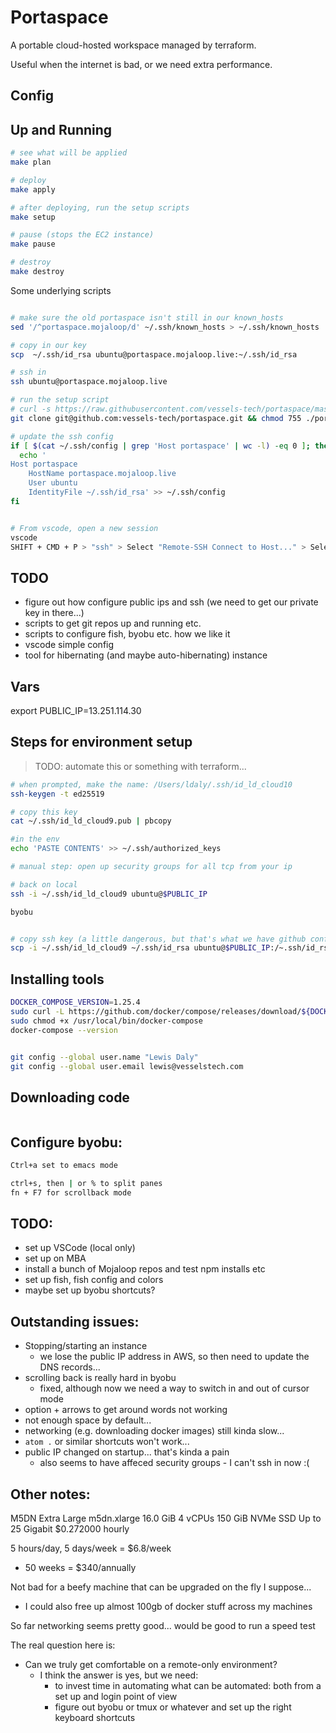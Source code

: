 # Portaspace

A portable cloud-hosted workspace managed by terraform.

Useful when the internet is bad, or we need extra performance.

## Config


## Up and Running

```bash
# see what will be applied
make plan

# deploy
make apply

# after deploying, run the setup scripts
make setup

# pause (stops the EC2 instance)
make pause

# destroy
make destroy

```


Some underlying scripts
```bash

# make sure the old portaspace isn't still in our known_hosts
sed '/^portaspace.mojaloop/d' ~/.ssh/known_hosts > ~/.ssh/known_hosts

# copy in our key
scp  ~/.ssh/id_rsa ubuntu@portaspace.mojaloop.live:~/.ssh/id_rsa

# ssh in
ssh ubuntu@portaspace.mojaloop.live

# run the setup script
# curl -s https://raw.githubusercontent.com/vessels-tech/portaspace/master/src/setup_portaspace.sh | bash
git clone git@github.com:vessels-tech/portaspace.git && chmod 755 ./portaspace/src/setup_portaspace.sh && ./portaspace/src/setup_portaspace.sh

# update the ssh config
if [ $(cat ~/.ssh/config | grep 'Host portaspace' | wc -l) -eq 0 ]; then
  echo '
Host portaspace
    HostName portaspace.mojaloop.live
    User ubuntu
    IdentityFile ~/.ssh/id_rsa' >> ~/.ssh/config
fi


# From vscode, open a new session
vscode
SHIFT + CMD + P > "ssh" > Select "Remote-SSH Connect to Host..." > Select "portaspace"
```


## TODO
- figure out how configure public ips and ssh (we need to get our private key in there...)
- scripts to get git repos up and running etc.
- scripts to configure fish, byobu etc. how we like it
- vscode simple config
- tool for hibernating (and maybe auto-hibernating) instance


## Vars

export PUBLIC_IP=13.251.114.30


## Steps for environment setup
> TODO: automate this or something with terraform...

```bash
# when prompted, make the name: /Users/ldaly/.ssh/id_ld_cloud10
ssh-keygen -t ed25519

# copy this key
cat ~/.ssh/id_ld_cloud9.pub | pbcopy

#in the env
echo 'PASTE CONTENTS' >> ~/.ssh/authorized_keys

# manual step: open up security groups for all tcp from your ip

# back on local
ssh -i ~/.ssh/id_ld_cloud9 ubuntu@$PUBLIC_IP

byobu


# copy ssh key (a little dangerous, but that's what we have github configured with...)
scp -i ~/.ssh/id_ld_cloud9 ~/.ssh/id_rsa ubuntu@$PUBLIC_IP:/~.ssh/id_rsa
```


## Installing tools

```bash
DOCKER_COMPOSE_VERSION=1.25.4
sudo curl -L https://github.com/docker/compose/releases/download/${DOCKER_COMPOSE_VERSION}/docker-compose-`uname -s`-`uname -m` -o /usr/local/bin/docker-compose
sudo chmod +x /usr/local/bin/docker-compose
docker-compose --version


git config --global user.name "Lewis Daly"
git config --global user.email lewis@vesselstech.com

```



## Downloading code

```bash

```


## Configure byobu:
```bash
Ctrl+a set to emacs mode

ctrl+s, then | or % to split panes
fn + F7 for scrollback mode
```


## TODO:
- set up VSCode (local only)
- set up on MBA
- install a bunch of Mojaloop repos and test npm installs etc
- set up fish, fish config and colors
- maybe set up byobu shortcuts?


## Outstanding issues:
- Stopping/starting an instance
  - we lose the public IP address in AWS, so then need to update the DNS records...
- scrolling back is really hard in byobu 
  - fixed, although now we need a way to switch in and out of cursor mode
- option + arrows to get around words not working
- not enough space by default...
- networking (e.g. downloading docker images) still kinda slow...
- `atom .` or similar shortcuts won't work... 
- public IP changed on startup... that's kinda a pain
  - also seems to have affeced security groups - I can't ssh in now :(


## Other notes:

M5DN Extra Large 	m5dn.xlarge 	16.0 GiB 	4 vCPUs 	150 GiB NVMe SSD 	Up to 25 Gigabit
$0.272000 hourly

5 hours/day, 5 days/week
= $6.8/week
* 50 weeks
= $340/annually

Not bad for a beefy machine that can be upgraded on the fly I suppose...
- I could also free up almost 100gb of docker stuff across my machines

So far networking seems pretty good... would be good to run a speed test

The real question here is:
- Can we truly get comfortable on a remote-only environment?
  - I think the answer is yes, but we need:
    - to invest time in automating what can be automated: both from a set up and login point of view
    - figure out byobu or tmux or whatever and set up the right keyboard shortcuts
    